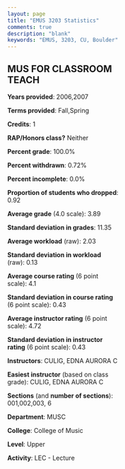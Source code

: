 ```yaml
---
layout: page
title: "EMUS 3203 Statistics"
comments: true
description: "blank"
keywords: "EMUS, 3203, CU, Boulder"
--- 
```

<head>
<script src="https://ajax.googleapis.com/ajax/libs/jquery/2.1.3/jquery.min.js"></script>
<script src="https://dl.dropboxusercontent.com/s/pc42nxpaw1ea4o9/highcharts.js?dl=0"></script>
<!-- <script src="../assets/js/highcharts.js"></script> -->
<style type="text/css">@font-face {
	font-family: "Bebas Neue";
	src: url(https://www.filehosting.org/file/details/544349/BebasNeue%20Regular.otf) format("opentype");
	}
	h1.Bebas { 
		font-family: "Bebas Neue", Verdana, Tahoma;
	}
</style>
</head>
<body>
	<div id="container" style="float: right; width: 45%; height: 88%; margin-left: 2.5%; margin-right: 2.5%;"></div>
	<script language="JavaScript">
		$(document).ready(function() {
		var chart = {type: 'column'};
		var title = {text: 'Grade Distribution'};
		var xAxis = {categories: ['A','B','C','D','F'],crosshair: true};
		var yAxis = {min: 0,title: {text: 'Percentage'}};
		var tooltip = {headerFormat: '<center><b><span style="font-size:20px">{point.key}</span></b></center>',
		               pointFormat: '<td style="padding:0"><b>{point.y:.1f}%</b></td>',
		               footerFormat: '</table>',shared: true,useHTML: true};
		var plotOptions = {column: {pointPadding: 0.0,borderWidth: 0}};  
		var credits = {enabled: false};var series= [{name: 'Percent',data: [94.44,3.7,0.93,0.93,0.0,]}];
		var json = {};
		json.chart = chart;
		json.title = title;
		json.tooltip = tooltip;
		json.xAxis = xAxis;
		json.yAxis = yAxis;  
		json.series = series;
		json.plotOptions = plotOptions;  
		json.credits = credits;
		$('#container').highcharts(json);
	});
	</script>
</body>
			   
## MUS FOR CLASSROOM TEACH

**Years provided**: 2006,2007

**Terms provided**: Fall,Spring

**Credits**: 1

**RAP/Honors class?** Neither

**Percent grade**: 100.0%

**Percent withdrawn**: 0.72%

**Percent incomplete**: 0.0%

**Proportion of students who dropped**: 0.92

**Average grade** (4.0 scale): 3.89

**Standard deviation in grades**: 11.35

**Average workload** (raw): 2.03

**Standard deviation in workload** (raw): 0.13

**Average course rating** (6 point scale): 4.1

**Standard deviation in course rating** (6 point scale): 0.43

**Average instructor rating** (6 point scale): 4.72

**Standard deviation in instructor rating** (6 point scale): 0.43

**Instructors**: CULIG, EDNA AURORA C

**Easiest instructor** (based on class grade): CULIG, EDNA AURORA C

**Sections** (and **number of sections**): 001,002,003, 6

**Department**: MUSC

**College**: College of Music

**Level**: Upper

**Activity**: LEC - Lecture